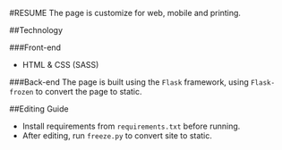 #RESUME
The page is customize for web, mobile and printing.

##Technology

###Front-end
- HTML & CSS (SASS)

###Back-end
The page is built using the `Flask` framework, using `Flask-frozen` to convert the page to static.

##Editing Guide
- Install requirements from `requirements.txt` before running.
- After editing, run `freeze.py` to convert site to static.
